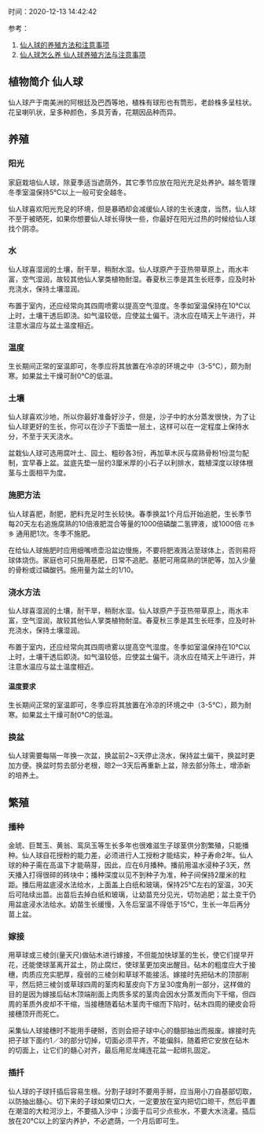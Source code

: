 时间：2020-12-13 14:42:42

参考：

1. [仙人球的养殖方法和注意事项](http://xianrenqiu.yangzhiriji.com/#:~:text=%E5%A4%8F%E5%AD%A3%E6%B0%94%E6%B8%A9%E7%82%8E%E7%83%AD%E6%97%B6%E5%BA%94,%E7%9A%84%E5%9C%B0%E6%96%B9%E5%9F%B9%E5%85%BB%EF%BC%8C%E6%81%A2%E5%A4%8D%E8%BF%BD%E8%82%A5%E3%80%82&text=%E7%A7%8B%E5%AD%A3%E5%BA%94%E6%94%BE%E7%BD%AE%E5%9C%A8%E5%85%89%E7%85%A7,%E5%9C%9F%E5%81%8F%E4%BA%8E%EF%BC%8C%E5%81%9C%E6%AD%A2%E6%96%BD%E8%82%A5%E3%80%82)
2. [仙人球怎么养 仙人球养殖方法与注意事项
](https://www.zhifure.com/snzfj/60737.html)

## 植物简介 仙人球

仙人球产于南美洲的阿根廷及巴西等地，植株有球形也有筒形，老龄株多呈柱状。花呈喇叭状，呈多种颜色，多具芳香，花期因品种而异。


## 养殖 

### 阳光

家庭栽培仙人球，除夏季适当遮荫外，其它季节应放在阳光充足处养护。越冬管理冬季室温保持5℃以上一般可安全越冬。

仙人球喜欢阳光充足的环境，但是暴晒却会减缓仙人球的生长速度，当然，仙人球不至于被晒死，如果你想要仙人球长得快一些，你最好在阳光过热的时候给仙人球找个阴凉。

### 水

仙人球喜湿润的土壤，耐干旱，稍耐水湿。仙人球原产于亚热带草原上，雨水丰富，空气湿润，故较其他仙人掌类植物耐湿。春夏秋三季是其生长旺季，应及时补充浇水，保持土壤湿润。

布置于室内，还应经常向其四周喷雾以提高空气湿度。冬季如室温保持在10℃以上时，土壤干透后即浇。如气温较低，应使盆土偏干。浇水应在晴天上午进行，并注意水温应与盆土温度相近。

### 温度 

生长期间正常的室温即可，冬季应将其放置在冷凉的环境之中（3-5℃），颇为耐寒。如果盆土干燥可耐0℃的低温。

### 土壤

仙人球喜欢沙地，所以你最好准备好沙子，但是，沙子中的水分蒸发很快，为了让仙人球更好的生长，你可以在沙子下面垫一层土，这样可以在一定程度上保持水分，不至于天天浇水。

盆栽仙人球可选用腐叶土、园土、粗砂各3份，再加草木灰与腐熟骨粉1份混匀配制，宜早春上盆。盆底先垫一层约3厘米厚的小石子以利排水，栽植深度以球体根茎与土面相平为度。

### 施肥方法

仙人球喜肥，耐肥，肥料充足时生长较快。春季换盆1个月后开始追肥，生长季节每20天左右追施腐熟的10倍液肥混合等量的1000倍磷酸二氢钾液，或1000倍 `花多多` 通用肥1次。冬季不施肥。

在给仙人球施肥时应用细嘴喷壶沿盆边慢施，不要将肥液溅沾至球体上，否则易将球体烧伤。家庭也可只施用基肥，日常不追肥。基肥可用腐熟的饼肥等，加入少量的骨粉或过磷酸钙。施用量为盆土的1/10。

### 浇水方法

仙人球喜湿润的土壤，耐干旱，稍耐水湿。仙人球原产于亚热带草原上，雨水丰富，空气湿润，故较其他仙人掌类植物耐湿。春夏秋三季是其生长旺季，应及时补充浇水，保持土壤湿润。

布置于室内，还应经常向其四周喷雾以提高空气湿度。冬季如室温保持在10℃以上时，土壤干透后即浇。如气温较低，应使盆土偏干。浇水应在晴天上午进行，并注意水温应与盆土温度相近。

#### 温度要求

生长期间正常的室温即可，冬季应将其放置在冷凉的环境之中（3-5℃），颇为耐寒。如果盆土干燥可耐0℃的低温。

### 换盆

仙人球需要每隔一年换一次盆，换盆前2~3天停止浇水，保持盆土偏干，换盆时更加方便。换盆时剪去部分老根，晾2—3天后再重新上盆，除去部分陈土，增添新的培养土。

## 繁殖

### 播种

金琥、巨鹫玉、黄翁、鸾凤玉等生长多年也很难滋生子球茎供分割繁殖，只能播种。仙人球自花授粉的能力差，必须进行人工授粉才能结实，种子寿命2年。仙人球的种子需在高温下才能萌芽，因此，应在6月播种。播前用温水浸种子3天，然天播入打得很碎的砖块中；播种深度以见不到种子为准，种子间保持2厘米的粒距。播后用盆底浸水法给水，上面盖上白纸和玻璃，保持25℃左右的室温，30天后可陆续出苗。出苗后去掉白纸和玻璃，让幼苗充分见光，切勿追肥；盆土变干仍用盆底浸水法给水。幼苗生长缓慢，入冬后室温不得低于15℃，生长一年后再分苗上盆。

### 嫁接

用草球或三棱剑(量天尺)做砧木进行嫁接，不但能加快球茎的生长，使它们提早开花，还能使球茎离开盆土，防止腐烂，使球茎更加突出醒目。砧木的粗度应大于接穗，肉质应充实肥厚，瘦弱的三棱剑和草球不能接活。嫁接时先把砧木的顶部削平，然后把三棱剑或草球四周的茎肉和茎皮向下方呈30度角削一部分，这样做的目的是因为嫁接后砧木顶端削面上肉质多浆的茎肉会因水分蒸发而向下干缩，但四周的革质外皮却不干缩，当接穗随着砧木茎肉干缩而下陷时，砧木四周的硬皮会将接穗顶开而死亡。

采集仙人球接穗时不能用手硬掰，否则会把子球中心的髓部抽出而报废。嫁接时先把子球下面约1／3的部分切掉，切面必须平齐，不能偏斜，随着把它安放在砧木的切面上，让它们的髓心对齐，最后用尼龙绳连花盆一起绑扎固定。

### 插扦

仙人球的子球扦插后容易生根。分割子球时不要用手掰，应当用小刀自基部切取，以防抽出髓心。切下来的子球如果切口大，一定要放在室内把切口晾干，然后平置在潮湿的大粒河沙上，不要插入沙中；沙面于后可少点些水，不要大水浇灌。插后放在20℃以上的室内养护，不必遮荫，一个月后即可生。

